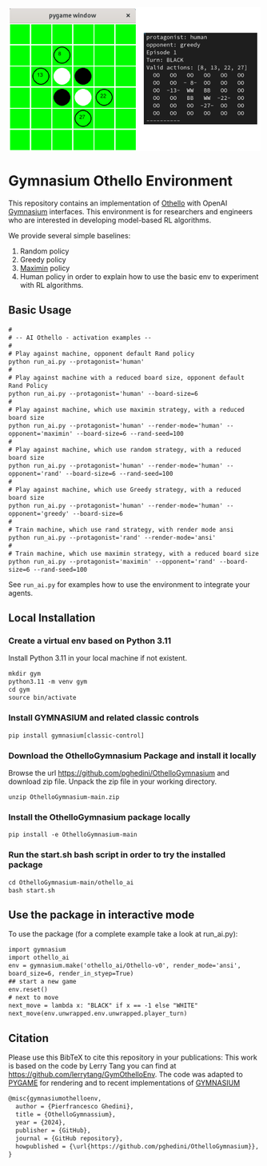 <img src="othello_ai/imgs/ScreenHumanAnsi.png">  

# Gymnasium Othello Environment

This repository contains an implementation of [Othello](https://en.wikipedia.org/wiki/Othello) with OpenAI [Gymnasium](https://gymnasium.farama.org/index.html) interfaces. This environment is for researchers and engineers who are interested in developing model-based RL algorithms.

We provide several simple baselines:
1. Random policy
2. Greedy policy
3. [Maximin](https://en.wikipedia.org/wiki/Minimax) policy
4. Human policy
in order to explain how to use the basic env to experiment with RL algorithms.

## Basic Usage

```
#
# -- AI Othello - activation examples --
#
# Play against machine, opponent default Rand policy
python run_ai.py --protagonist='human'
#
# Play against machine with a reduced board size, opponent default Rand Policy
python run_ai.py --protagonist='human' --board-size=6
#
# Play against machine, which use maximin strategy, with a reduced board size
python run_ai.py --protagonist='human' --render-mode='human' --opponent='maximin' --board-size=6 --rand-seed=100
#
# Play against machine, which use random strategy, with a reduced board size
python run_ai.py --protagonist='human' --render-mode='human' --opponent='rand' --board-size=6 --rand-seed=100
#
# Play against machine, which use Greedy strategy, with a reduced board size
python run_ai.py --protagonist='human' --render-mode='human' --opponent='greedy' --board-size=6
#
# Train machine, which use rand strategy, with render mode ansi
python run_ai.py --protagonist='rand' --render-mode='ansi'
#
# Train machine, which use maximin strategy, with a reduced board size
python run_ai.py --protagonist='maximin' --opponent='rand' --board-size=6 --rand-seed=100
```
See `run_ai.py` for examples how to use the environment to integrate your agents.

## Local Installation
### Create a virtual env based on Python 3.11
Install Python 3.11 in your local machine if not existent.
```
mkdir gym
python3.11 -m venv gym
cd gym
source bin/activate
```
### Install GYMNASIUM and related classic controls
```
pip install gymnasium[classic-control]
```
### Download the OthelloGymnasium Package and install it locally
Browse the url https://github.com/pghedini/OthelloGymnasium and download zip file. 
Unpack the zip file in your working directory. 
```
unzip OthelloGymnasium-main.zip
```
### Install the OthelloGymnasium package locally
```
pip install -e OthelloGymnasium-main
```
### Run the start.sh bash script in order to try the installed package
```
cd OthelloGymnasium-main/othello_ai
bash start.sh
```
## Use the package in interactive mode
To use the package (for a complete example take a look at run_ai.py):
```
import gymnasium
import othello_ai
env = gymnasium.make('othello_ai/Othello-v0', render_mode='ansi', board_size=6, render_in_styep=True)
## start a new game
env.reset()
# next to move
next_move = lambda x: "BLACK" if x == -1 else "WHITE"
next_move(env.unwrapped.env.unwrapped.player_turn)
```

## Citation
Please use this BibTeX to cite this repository in your publications:
This work is based on the code by Lerry Tang you can find at https://github.com/lerrytang/GymOthelloEnv.
The code was adapted to [PYGAME](https://www.pygame.org) for rendering and to recent implementations of [GYMNASIUM](https://gymnasium.farama.org/index.html) 

```
@misc{gymnasiumothelloenv,
  author = {Pierfrancesco Ghedini},
  title = {OthelloGymnassium},
  year = {2024},
  publisher = {GitHub},
  journal = {GitHub repository},
  howpublished = {\url{https://github.com/pghedini/OthelloGymnasium}},
}
```
